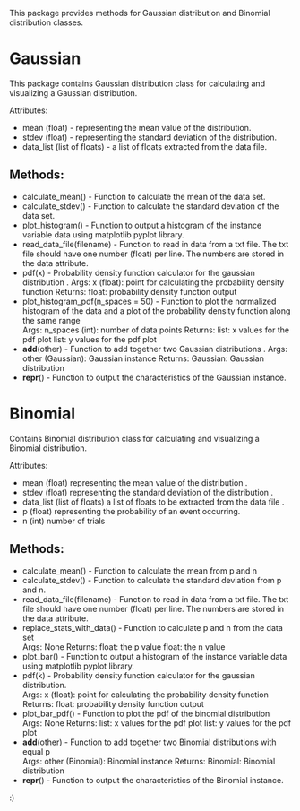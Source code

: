 This package provides methods for Gaussian distribution and Binomial distribution classes.

# Gaussian
This package contains Gaussian distribution class for calculating and visualizing a Gaussian distribution. 

Attributes: 
- mean (float) - representing the mean value of the distribution. 
- stdev (float) - representing the standard deviation of the distribution. 
- data_list (list of floats) - a list of floats extracted from the data file.

## Methods: 
- calculate_mean() - Function to calculate the mean of the data set. 
- calculate_stdev() - Function to calculate the standard deviation of the data set. 
- plot_histogram() - Function to output a histogram of the instance variable data using matplotlib pyplot library. 
- read_data_file(filename) - Function to read in data from a txt file. The txt file should have one number (float) per line. The numbers are stored in the data attribute.
- pdf(x) - Probability density function calculator for the gaussian distribution . 
  Args: x (float): point for calculating the probability density function    Returns: float: probability density function output 
- plot_histogram_pdf(n_spaces = 50) - Function to plot the normalized histogram of the data and a plot of the probability density function along the same range  
    Args: n_spaces (int): number of data points Returns: list: x values for the pdf plot list: y values for the pdf plot
- __add__(other) - Function to add together two Gaussian distributions . 
    Args: other (Gaussian): Gaussian instance Returns: Gaussian: Gaussian distribution  
- __repr__() - Function to output the characteristics of the Gaussian instance.

# Binomial 
Contains Binomial distribution class for calculating and visualizing a Binomial distribution. 

Attributes: 
- mean (float) representing the mean value of the distribution .
- stdev (float) representing the standard deviation of the distribution .
- data_list (list of floats) a list of floats to be extracted from the data file .
- p (float) representing the probability of an event occurring. 
- n (int) number of trials

## Methods: 
- calculate_mean() - Function to calculate the mean from p and n 
- calculate_stdev() - Function to calculate the standard deviation from p and n. 
- read_data_file(filename) - Function to read in data from a txt file. The txt file should have one number (float) per line. The numbers are stored in the data attribute. 
- replace_stats_with_data() - Function to calculate p and n from the data set  
  Args: None Returns: float: the p value float: the n value 
- plot_bar() - Function to output a histogram of the instance variable data using matplotlib pyplot library. 
- pdf(k) - Probability density function calculator for the gaussian distribution.  
  Args: x (float): point for calculating the probability density function Returns: float: probability density function output 
- plot_bar_pdf() - Function to plot the pdf of the binomial distribution  
  Args: None Returns: list: x values for the pdf plot list: y values for the pdf plot 
- __add__(other) - Function to add together two Binomial distributions with equal p  
  Args: other (Binomial): Binomial instance Returns: Binomial: Binomial distribution 
- __repr__() - Function to output the characteristics of the Binomial instance.


:)
